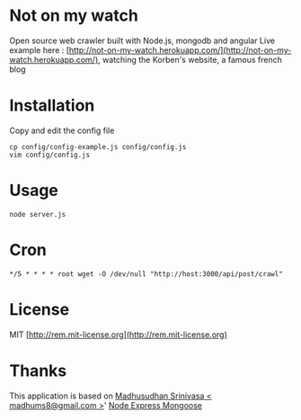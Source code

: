 # Not on my watch

Open source web crawler built with Node.js, mongodb and angular
Live example here : [http://not-on-my-watch.herokuapp.com/](http://not-on-my-watch.herokuapp.com/), watching the Korben's website, a famous french blog

# Installation

Copy and edit the config file

    cp config/config-example.js config/config.js
    vim config/config.js

# Usage

    node server.js

# Cron

    */5 * * * * root wget -O /dev/null "http://host:3000/api/post/crawl"

# License

MIT [http://rem.mit-license.org](http://rem.mit-license.org)

# Thanks

This application is based on [Madhusudhan Srinivasa < madhums8@gmail.com >](https://github.com/madhums)' [Node Express Mongoose](https://github.com/madhums/node-express-mongoose) 
